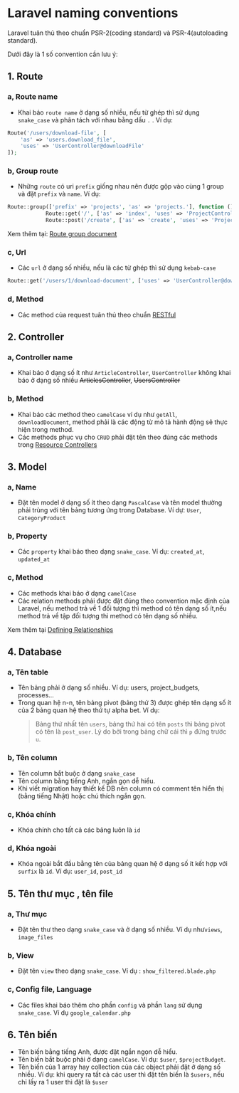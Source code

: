 # Laravel naming conventions

Laravel tuân thủ theo chuẩn PSR-2(coding standard) và PSR-4(autoloading standard).

Dưới đây là 1 số convention cần lưu ý:

## **1. Route**

### **a, Route name**
 
- Khai báo `route name` ở dạng số nhiều, nếu từ ghép thì sử dụng `snake_case` và phân tách với nhau bằng dấu `.` . Ví dụ:

```php
Route('/users/download-file', [
    'as' => 'users.download_file',
    'uses' => 'UserController@downloadFile'
]);
```
### **b, Group route**

- Những `route` có uri `prefix` giống nhau nên được gộp vào cùng 1 group và đặt `prefix` và `name`. Ví dụ:
```php
Route::group(['prefix' => 'projects', 'as' => 'projects.'], function () {
            Route::get('/', ['as' => 'index', 'uses' => 'ProjectController@index']);
            Route::post('/create', ['as' => 'create', 'uses' => 'ProjectController@create']);
```
Xem thêm tại:  [Route group document](https://laravel.com/docs/5.5/routing#route-groups) 

### **c, Url**

- Các `url` ở dạng số nhiều, nếu là các từ ghép thì sử dụng `kebab-case`

```php
Route::get('/users/1/download-document', ['uses' => 'UserController@downloadDocument'])->name('users.download_document');
```

### **d, Method**
- Các method của request tuân thủ theo chuẩn [RESTful](http://wiki.haposoft.com/coding-standard/RESTful.html)

## **2. Controller**

### **a, Controller name**

- Khai báo ở dạng số ít như `ArticleController`, `UserController` không khai báo ở dạng số nhiều 
 ~~ArticlesController~~, ~~UsersController~~
 
### **b, Method**

- Khai báo các method theo `camelCase` ví dụ như `getAll`, `downloadDocument`, method phải là các động từ mô tả hành động sẽ thực hiện trong method.
-  Các methods phục vụ cho `CRUD` phải đặt tên theo đúng các methods trong [Resource Controllers](https://laravel.com/docs/master/controllers#resource-controllers) 

## **3. Model**

### **a, Name**

- Đặt tên model ở dạng số ít theo dạng `PascalCase` và tên model thường phải trùng với tên bảng tương ứng trong Database.
 Ví dự: `User`, `CategoryProduct`

### **b, Property**

- Các `property` khai báo theo dạng `snake_case`. Ví dụ: `created_at`, `updated_at`

### **c, Method**
- Các methods khai báo ở dạng `camelCase`
- Các relation methods phải được đặt đúng theo convention mặc định của Laravel, 
nếu method trả về 1 đối tượng thì method có tên dạng số ít,nếu method trả về tập đối tượng thì method có tên dạng số nhiều.

Xem thêm tại [Defining Relationships](https://laravel.com/docs/master/eloquent-relationships#defining-relationships)

## **4. Database**

### **a, Tên table**

- Tên bảng phải ở dạng số nhiều. Ví dụ: users, project_budgets, processes...
- Trong quan hệ n-n, tên bảng pivot (bảng thứ 3) được ghép tên dạng số ít của 2 bảng quan hệ theo thứ tự alpha bet.
  Ví dụ: 
  > Bảng thứ nhất tên `users`, bảng thứ hai có tên `posts` thì bảng pivot có tên là `post_user`.
  Lý do bởi trong bảng chữ cái thì `p` đứng trước `u`.
  
### **b, Tên column**

- Tên column bắt buộc ở dạng `snake_case`
- Tên column bằng tiếng Anh, ngắn gọn dễ hiểu.
- Khi viết migration hay thiết kế DB nên column có comment tên hiển thị (bằng tiếng Nhật) hoặc chú thích ngắn gọn.

### **c, Khóa chính**
- Khóa chính cho tất cả các bảng luôn là `id`

### **d, Khóa ngoài**

- Khóa ngoài bắt đầu bằng tên của bảng quan hệ ở dạng số ít kết hợp với `surfix` là `id`. Ví dụ: `user_id`, `post_id`

## **5. Tên thư mục , tên file**

### **a, Thư mục**

- Đặt tên thư theo dạng `snake_case` và ở dạng số nhiều. Ví dụ như`views`, `image_files`

### **b, View**

- Đặt tên `view` theo dạng `snake_case`. Ví dụ : `show_filtered.blade.php`

### **c, Config file, Language**

- Các files khai báo thêm cho phần `config` và phần `lang` sử dụng `snake_case`. Ví dụ `google_calendar.php`

 
## **6. Tên biến**

- Tên biến bằng tiếng Anh, được đặt ngắn ngọn dễ hiểu.
- Tên biến bắt buộc phải ở dạng `camelCase`. Ví dụ: `$user`, `$projectBudget`.
- Tên biến của 1 array hay collection của các object phải đặt ở dạng số nhiều.
Ví dụ: khi query ra tất cả các user thì đặt tên biến là `$users`, nếu chỉ lấy ra 1 user thì đặt là `$user`


